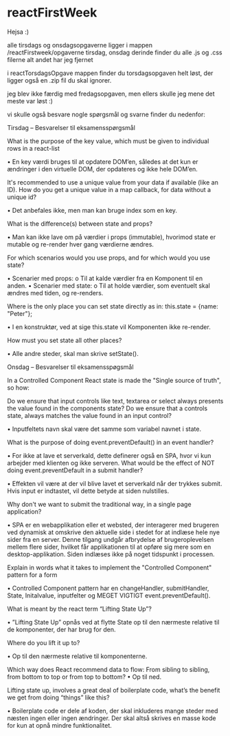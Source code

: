 # reactFirstWeek

Hejsa :) 

alle tirsdags og onsdagsopgaverne ligger i mappen /reactFirstweek/opgaverne tirsdag, onsdag
derinde finder du alle .js og .css filerne alt andet har jeg fjernet

i reactTorsdagsOpgave mappen finder du torsdagsopgaven helt løst, der ligger også en .zip fil du skal ignorer.

jeg blev ikke færdig med fredagsopgaven, men ellers skulle jeg mene det meste var løst :) 



vi skulle også besvare nogle spørgsmål og svarne finder du nedenfor: 





Tirsdag – Besvarelser til eksamensspørgsmål

What is the purpose of the key value, which must be given to individual rows in a react-list

•	En key værdi bruges til at opdatere DOM’en, således at det kun er ændringer i den virtuelle DOM, der opdateres og ikke hele DOM’en.

It's recommended to use a unique value from your data if available (like an ID). How do you get a unique value in a map callback, for data without a unique id?

•	Det anbefales ikke, men man kan bruge index som en key.

What is the difference(s) between state and props?

•	Man kan ikke lave om på værdier i props (immutable), hvorimod state er mutable og re-render hver gang værdierne ændres.

For which scenarios would you use props, and for which would you use state?

•	Scenarier med props:
o	Til at kalde værdier fra en Komponent til en anden.
•	Scenarier med state:
o	Til at holde værdier, som eventuelt skal ændres med tiden, og re-renders.

Where is the only place you can set state directly as in:  this.state = {name: "Peter"};

•	I en konstruktør, ved at sige this.state vil Komponenten ikke re-render. 

How must you set state all other places?

•	Alle andre steder, skal man skrive setState().

Onsdag – Besvarelser til eksamensspøgsmål

In a Controlled Component React state is made the "Single source of truth", so how:

Do we ensure that input controls like text, textarea or select always presents the value found in the components state? Do we ensure that a controls state, always matches the value found in an input control?

•	Inputfeltets navn skal være det samme som variabel navnet i state.

What is the purpose of doing event.preventDefault() in an event handler?

•	For ikke at lave et serverkald, dette definerer også en SPA, hvor vi kun arbejder med klienten og ikke serveren. 
What would be the effect of NOT doing event.preventDefault in a submit handler?

•	Effekten vil være at der vil blive lavet et serverkald når der trykkes submit. Hvis input er indtastet, vil dette betyde at siden nulstilles. 

Why don't we want to submit the traditional way, in a single page application?

•	SPA er en webapplikation eller et websted, der interagerer med brugeren ved dynamisk at omskrive den aktuelle side i stedet for at indlæse hele nye sider fra en server. Denne tilgang undgår afbrydelse af brugeroplevelsen mellem flere sider, hvilket får applikationen til at opføre sig mere som en desktop-applikation. Siden indlæses ikke på noget tidspunkt i processen.

Explain in words what it takes to implement the "Controlled Component" pattern for a form

•	Controlled Component pattern har en changeHandler, submitHandler, State, Initalvalue, inputfelter og MEGET VIGTIGT event.preventDefault().


What is meant by the react term “Lifting State Up”?

•	”Lifting State Up” opnås ved at flytte State op til den nærmeste relative til de komponenter, der har brug for den.

Where do you lift it up to?

•	Op til den nærmeste relative til komponenterne.

Which way does React recommend data to flow: From sibling to sibling, from bottom to top or from top to bottom?
•	Op til ned.

Lifting state up, involves a great deal of boilerplate code, what’s the benefit we get from doing “things” like this?

•	Boilerplate code er dele af koden, der skal inkluderes mange steder med næsten ingen eller ingen ændringer. Der skal altså skrives en masse kode for kun at opnå mindre funktionalitet.

